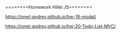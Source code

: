 ========Homework Hillel JS========

https://ionel-andrey.github.io/hw-18-modal/

https://ionel-andrey.github.io/hw-20-Todo-List-MVC/
